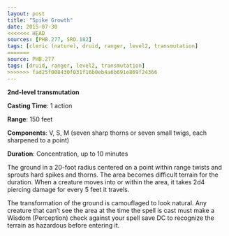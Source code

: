 ```yaml
---
layout: post
title: "Spike Growth"
date: 2015-07-30
<<<<<<< HEAD
sources: [PHB.277, SRD.182]
tags: [cleric (nature), druid, ranger, level2, transmutation]
=======
source: PHB.277
tags: [druid, ranger, level2, transmutation]
>>>>>>> fad25f008430f031f16b0eb4a6b691e869f24366
---
```


**2nd-level transmutation**

**Casting Time**: 1 action

**Range**: 150 feet

**Components**: V, S, M (seven sharp thorns or seven small twigs, each sharpened to a point)

**Duration**: Concentration, up to 10 minutes

The ground in a 20-foot radius centered on a point within range twists and sprouts hard spikes and thorns. The area becomes difficult terrain for the duration. When a creature moves into or within the area, it takes 2d4 piercing damage for every 5 feet it travels. 

The transformation of the ground is camouflaged to look natural. Any creature that can’t see the area at the time the spell is cast must make a Wisdom (Perception) check against your spell save DC to recognize the terrain as hazardous before entering it.
